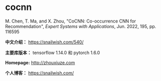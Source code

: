 # cocnn

M. Chen, T. Ma, and X. Zhou, "CoCNN: Co-occurrence CNN for Recommendation", *Expert Systems with Applications*, Jun. 2022, 195, pp. 116595

**中文介绍：** https://snailwish.com/540/

**主要库版本：** tensorflow 1.14.0 和 pytorch 1.6.0

**Homepage:** http://zhouxiuze.com

**个人博客：** https://snailwish.com/
